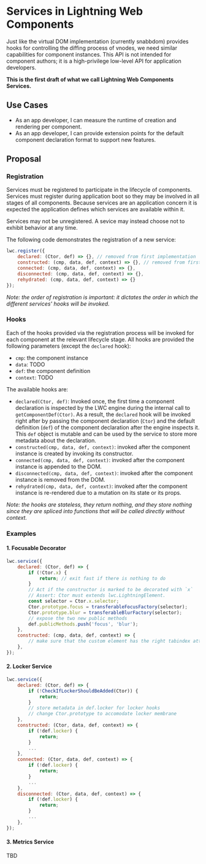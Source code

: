 # Services in Lightning Web Components

Just like the virtual DOM implementation (currently snabbdom) provides hooks for controlling the diffing process of vnodes, we need similar capabilities for component instances. This API is not intended for component authors; it is a high-privilege low-level API for application developers.

__This is the first draft of what we call Lightning Web Components Services.__

## Use Cases

* As an app developer, I can measure the runtime of creation and rendering per component.
* As an app developer, I can provide extension points for the default component declaration format to support new features.

## Proposal

### Registration

Services must be registered to participate in the lifecycle of components. Services must register during application boot so they may be involved in all stages of all components. Because services are an application concern it is expected the application defines which services are available within it.

Services may not be unregistered. A sevice may instead choose not to exhibit behavior at any time.

The following code demonstrates the registration of a new service:

```js
lwc.register({
    declared: (Ctor, def) => {}, // removed from first implementation
    constructed: (cmp, data, def, context) => {}, // removed from first implementation
    connected: (cmp, data, def, context) => {},
    disconnected: (cmp, data, def, context) => {},
    rehydrated: (cmp, data, def, context) => {}
});
```

_Note: the order of registration is important: it dictates the order in which the different services' hooks will be invoked._

### Hooks

Each of the hooks provided via the registration process will be invoked for each component at the relevant lifecycle stage. All hooks are provided the following parameters (except the `declared` hook):

* `cmp`: the component instance
* `data`: TODO
* `def`: the component definition
* `context`: TODO

The available hooks are:

* `declared(Ctor, def)`: Invoked once, the first time a component declaration is inspected by the LWC engine during the internal call to `getComponentDef(Ctor)`. As a result, the `declared` hook will be invoked right after by passing the component declaration (`Ctor`) and the default definition (`def`) of the component declaration after the engine inspects it. This `def` object is mutable and can be used by the service to store more metadata about the declaration.
* `constructed(cmp, data, def, context)`: invoked after the component instance is created by invoking its constructor.
* `connected(cmp, data, def, context)`: invoked after the component instance is appended to the DOM.
* `disconnected(cmp, data, def, context)`: invoked after the component instance is removed from the DOM.
* `rehydrated(cmp, data, def, context)`: invoked after the component instance is re-rendered due to a mutation on its state or its props.

_Note: the hooks are stateless, they return nothing, and they store nothing since they are spliced into functions that will be called directly without context._

### Examples

#### 1. Focusable Decorator

```js
lwc.service({
    declared: (Ctor, def) => {
        if (!Ctor.x) {
            return; // exit fast if there is nothing to do
        }
        // Act if the constructor is marked to be decorated with `x`
        // Assert: Ctor must extends lwc.LightningElement.
        const selector = Ctor.x.selector;
        Ctor.prototype.focus = transferableFocusFactory(selector);
        Ctor.prototype.blur = transferableBlurFactory(selector);
        // expose the two new public methods
        def.publicMethods.push('focus', 'blur');
    },
    constructed: (cmp, data, def, context) => {
        // make sure that the custom element has the right tabindex attribute otherwise add it manually (TBD)
    },
});
```

#### 2. Locker Service

```js
lwc.service({
    declared: (Ctor, def) => {
        if (!CheckIfLockerShouldBeAdded(Ctor)) {
            return;
        }
        // store metadata in def.locker for locker hooks
        // change Ctor.prototype to accomodate locker membrane
    },
    constructed: (Ctor, data, def, context) => {
        if (!def.locker) {
            return;
        }
        ...
    },
    connected: (Ctor, data, def, context) => {
        if (!def.locker) {
            return;
        }
        ...
    },
    disconnected: (Ctor, data, def, context) => {
        if (!def.locker) {
            return;
        }
        ...
    },
});
```

#### 3. Metrics Service

TBD
